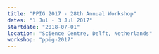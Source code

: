 ```yaml
---
title: "PPIG 2017 - 28th Annual Workshop"
dates: "1 Jul - 3 Jul 2017"
startdate: "2018-07-01"
location: "Science Centre, Delft, Netherlands"
workshop: "ppig-2017"
---
```


